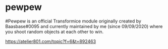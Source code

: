 # pewpew

#Pewpew is an official Transformice module originally created by Baasbase#0095 and currently maintained by me (since 09/09/2020) where you shoot random objects at each other to win.

https://atelier801.com/topic?f=6&t=892463
